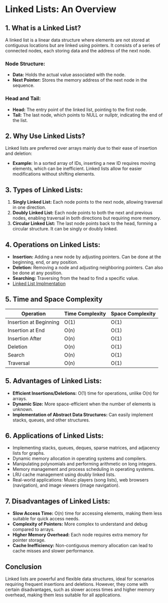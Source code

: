 # Linked Lists: An Overview



## 1. What is a Linked List?
A linked list is a linear data structure where elements are not stored at contiguous locations but are linked using pointers. It consists of a series of connected nodes, each storing data and the address of the next node.

### Node Structure:
- **Data:** Holds the actual value associated with the node.
- **Next Pointer:** Stores the memory address of the next node in the sequence.

### Head and Tail:
- **Head:** The entry point of the linked list, pointing to the first node.
- **Tail:** The last node, which points to NULL or nullptr, indicating the end of the list.

## 2. Why Use Linked Lists?
Linked lists are preferred over arrays mainly due to their ease of insertion and deletion:
- **Example:** In a sorted array of IDs, inserting a new ID requires moving elements, which can be inefficient. Linked lists allow for easier modifications without shifting elements.

## 3. Types of Linked Lists:
1. **Singly Linked List:** Each node points to the next node, allowing traversal in one direction.
2. **Doubly Linked List:** Each node points to both the next and previous nodes, enabling traversal in both directions but requiring more memory.
3. **Circular Linked List:** The last node points back to the head, forming a circular structure. It can be singly or doubly linked.

## 4. Operations on Linked Lists:
- **Insertion:** Adding a new node by adjusting pointers. Can be done at the beginning, end, or any position.
- **Deletion:** Removing a node and adjusting neighboring pointers. Can also be done at any position.
- **Searching:** Traversing from the head to find a specific value.
- [Linked List Implmentation](https://github.com/henok-getahun/DataStructureAndAlgorithm-DSA-/blob/main/Linked%20List.py)
## 5. Time and Space Complexity

| Operation               | Time Complexity | Space Complexity |
|------------------------|-----------------|------------------|
| Insertion at Beginning | O(1)            | O(1)             |
| Insertion at End       | O(n)            | O(1)             |
| Insertion After        | O(n)            | O(1)             |
| Deletion               | O(n)            | O(1)             |
| Search                 | O(n)            | O(1)             |
| Traversal              | O(n)            | O(1)             |

## 5. Advantages of Linked Lists:
- **Efficient Insertions/Deletions:** O(1) time for operations, unlike O(n) for arrays.
- **Dynamic Size:** More space-efficient when the number of elements is unknown.
- **Implementation of Abstract Data Structures:** Can easily implement stacks, queues, and other structures.

## 6. Applications of Linked Lists:
- Implementing stacks, queues, deques, sparse matrices, and adjacency lists for graphs.
- Dynamic memory allocation in operating systems and compilers.
- Manipulating polynomials and performing arithmetic on long integers.
- Memory management and process scheduling in operating systems.
- LRU cache management using doubly linked lists.
- Real-world applications: Music players (song lists), web browsers (navigation), and image viewers (image navigation).

## 7. Disadvantages of Linked Lists:
- **Slow Access Time:** O(n) time for accessing elements, making them less suitable for quick access needs.
- **Complexity of Pointers:** More complex to understand and debug compared to arrays.
- **Higher Memory Overhead:** Each node requires extra memory for pointer storage.
- **Cache Inefficiency:** Non-contiguous memory allocation can lead to cache misses and slower performance.

## Conclusion
Linked lists are powerful and flexible data structures, ideal for scenarios requiring frequent insertions and deletions. However, they come with certain disadvantages, such as slower access times and higher memory overhead, making them less suitable for all applications.
